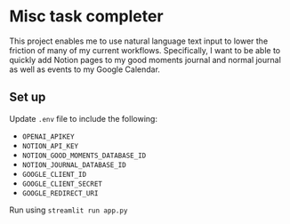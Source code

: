# Misc task completer

This project enables me to use natural language text input to lower the friction of many of my current workflows. Specifically, I want to be able to quickly add Notion pages to my good moments journal and normal journal as well as events to my Google Calendar.

## Set up
Update `.env` file to include the following:
- `OPENAI_APIKEY`
- `NOTION_API_KEY`
- `NOTION_GOOD_MOMENTS_DATABASE_ID`
- `NOTION_JOURNAL_DATABASE_ID`
- `GOOGLE_CLIENT_ID`
- `GOOGLE_CLIENT_SECRET`
- `GOOGLE_REDIRECT_URI`

Run using
`streamlit run app.py`